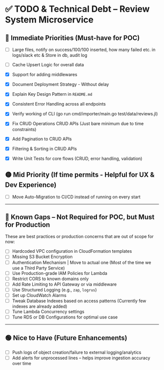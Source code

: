 # ✅ TODO & Technical Debt – Review System Microservice


## 🔴 Immediate Priorities (Must-have for POC)

- [ ] Large files, notify on success/100/100 inserted, how many failed etc. in logs/slack etc & Store in db, audit log
- [ ] Cache Upsert Logic for overall data
- [x] Support for adding middlewares
- [x] Document Deployment Strategy - Without delay
- [x] Explain Key Design Pattern in `README.md`
- [x] Consistent Error Handling across all endpoints
- [x] Verify working of CLI (go run cmd/importer/main.go test/data/reviews.jl)
- [x] Fix CRUD Operations CRUD APIs (Just bare minimum due to time constraints)
- [x] Add Pagination to CRUD APIs
- [x] Filtering & Sorting in CRUD APIs
- [x] Write Unit Tests for core flows (CRUD, error handling, validation)


## 🟡 Mid Priority (If time permits - Helpful for UX & Dev Experience)

- [ ] Move Auto-Migration to CI/CD instead of running on every start  

---

## 🔵 Known Gaps – Not Required for POC, but Must for Production

These are best practices or production concerns that are out of scope for now:

- [ ] Hardcoded VPC configuration in CloudFormation templates  
- [ ] Missing S3 Bucket Encryption 
- [ ] Authentication Mechanism | Move to actual one (Most of the time we use a Third Party Service)
- [ ] Use Production-grade IAM Policies for Lambda  
- [ ] Restrict CORS to known domains only  
- [ ] Add Rate Limiting to API Gateway or via middleware  
- [ ] Use Structured Logging (e.g., `zap`, `logrus`)  
- [ ] Set up CloudWatch Alarms  
- [ ] Tweak Database Indexes based on access patterns (Currently few indexes are already added) 
- [ ] Tune Lambda Concurrency settings  
- [ ] Tune RDS or DB Configurations for optimal use case

---

## 🟢 Nice to Have (Future Enhancements)

- [ ] Push logs of object creation/failure to external logging/analytics  
- [ ] Add alerts for unprocessed lines – helps improve ingestion accuracy over time

